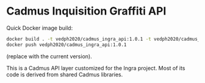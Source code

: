 # Cadmus Inquisition Graffiti API

Quick Docker image build:

```bash
docker build . -t vedph2020/cadmus_ingra_api:1.0.1 -t vedph2020/cadmus_ingra_api:latest
docker push vedph2020/cadmus_ingra_api:1.0.1
```

(replace with the current version).

This is a Cadmus API layer customized for the Ingra project. Most of its code is derived from shared Cadmus libraries.
